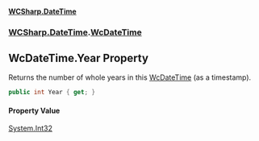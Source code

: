 #### [WCSharp\.DateTime](README.md 'README')
### [WCSharp\.DateTime](WCSharp.DateTime.md 'WCSharp\.DateTime').[WcDateTime](WCSharp.DateTime.WcDateTime.md 'WCSharp\.DateTime\.WcDateTime')

## WcDateTime\.Year Property

Returns the number of whole years in this [WcDateTime](WCSharp.DateTime.WcDateTime.md 'WCSharp\.DateTime\.WcDateTime') \(as a timestamp\)\.

```csharp
public int Year { get; }
```

#### Property Value
[System\.Int32](https://learn.microsoft.com/en-us/dotnet/api/system.int32 'System\.Int32')